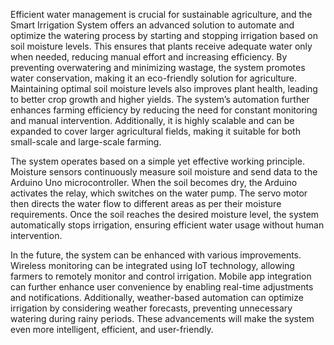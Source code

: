 Efficient water management is crucial for sustainable agriculture, and the Smart Irrigation System offers an advanced solution to automate and optimize the watering process by starting and stopping irrigation based on soil moisture levels. This ensures that plants receive adequate water only when needed, reducing manual effort and increasing efficiency. By preventing overwatering and minimizing wastage, the system promotes water conservation, making it an eco-friendly solution for agriculture. Maintaining optimal soil moisture levels also improves plant health, leading to better crop growth and higher yields. The system’s automation further enhances farming efficiency by reducing the need for constant monitoring and manual intervention. Additionally, it is highly scalable and can be expanded to cover larger agricultural fields, making it suitable for both small-scale and large-scale farming.

The system operates based on a simple yet effective working principle. Moisture sensors continuously measure soil moisture and send data to the Arduino Uno microcontroller. When the soil becomes dry, the Arduino activates the relay, which switches on the water pump. The servo motor then directs the water flow to different areas as per their moisture requirements. Once the soil reaches the desired moisture level, the system automatically stops irrigation, ensuring efficient water usage without human intervention.

In the future, the system can be enhanced with various improvements. Wireless monitoring can be integrated using IoT technology, allowing farmers to remotely monitor and control irrigation. Mobile app integration can further enhance user convenience by enabling real-time adjustments and notifications. Additionally, weather-based automation can optimize irrigation by considering weather forecasts, preventing unnecessary watering during rainy periods. These advancements will make the system even more intelligent, efficient, and user-friendly.
